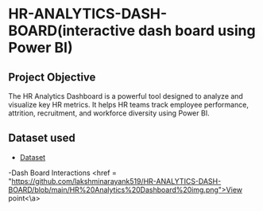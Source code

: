 # HR-ANALYTICS-DASH-BOARD(interactive dash board using Power BI)
## Project Objective
The HR Analytics Dashboard is a powerful tool designed to analyze and visualize key HR metrics.
It helps HR teams track employee performance, attrition, recruitment, and workforce diversity using Power BI.

## Dataset used
- <a href="https://github.com/lakshminarayank519/HR-ANALYTICS-DASH-BOARD/blob/main/HR%20Data.xlsx">Dataset</a>

-Dash Board Interactions <href = "https://github.com/lakshminarayank519/HR-ANALYTICS-DASH-BOARD/blob/main/HR%20Analytics%20Dashboard%20img.png">View point<\a>


